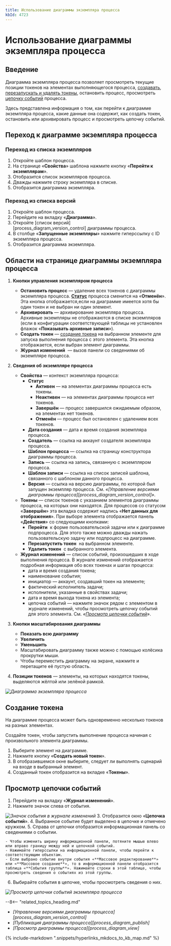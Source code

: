 ```yaml
---
title: Использование диаграммы экземпляра процесса
kbId: 4723
---
```


# Использование диаграммы экземпляра процесса

## Введение

Диаграмма экземпляра процесса позволяет просмотреть текущие позиции токенов на элементах выполняющегося процесса, [создавать](#token_create), [перезапускать и удалять токены](#tokens-tab), остановить процесс, просмотреть [цепочку событий](#events_chain_view) процесса.

Здесь представлена информация о том, как перейти к диаграмме экземпляра процесса, какие данные она содержит, как создать токен, остановить или архивировать процесс и просмотреть цепочку событий.

## Переход к диаграмме экземпляра процесса

### Переход из списка экземпляров

1. Откройте шаблон процесса.
2. На странице «**Свойства**» шаблона нажмите кнопку «**Перейти к экземплярам**».
3. Отобразится список экземпляров процесса.
4. Дважды нажмите строку экземпляра в списке.
5. Отобразится диаграмма экземпляра.

### Переход из списка версий

1. Откройте шаблон процесса.
2. Перейдите на вкладку «**Диаграмма**».
3. Откройте [список версий][process_diagram_version_control] диаграммы процесса.
4. В столбце «**Запущенные экземпляры**» нажмите гиперссылку с ID экземпляра процесса.
5. Отобразится диаграмма экземпляра.

## Области на странице диаграммы экземпляра процесса

1. **Кнопки управления экземпляром процесса**

    - **Остановить процесс** — удаление всех токенов с диаграммы экземпляра процесса. **[Статус](#process_status)** процесса сменится на «**Отменён**». Эта кнопка отображается,если на диаграмме имеется хотя бы один токен и не выбран ни один элемент.
    - **Архивировать** — архивирование экземпляра процесса. Архивные экземпляры не отображаются в списке экземпляров (если в конфигурации соответствующей таблицы не установлен флажок «**Показывать архивные записи**»).
    - **Создать токен** — [создание токена](#token_create) на выбранном элементе для запуска выполнения процесса с этого элемента. Эта кнопка отображается, если выбран элемент диаграммы.
    - **Журнал изменений** *‌* — вызов панели со сведениями об экземпляре процесса.
2. **Сведения об экземпляре процесса**

    - **Свойства** — контекст экземпляра процесса:
        - **Статус**
            - **Активен** — на элементах диаграммы процесса есть токены.
            - **Неактивен** — на элементах диаграммы процесса нет токенов.
            - **Завершён** — процесс завершился ожидаемым образом, на элементах нет токенов.
            - **Отменён** — процесс был остановлен с удалением всех токенов.
        - **Дата создания** — дата и время создания экземпляра процесса.
        - **Создатель** — ссылка на аккаунт создателя экземпляра процесса.
        - **Шаблон процесса** — ссылка на страницу конструктора диаграммы процесса.
        - **Запись** — ссылка на запись, связанную с экземпляром процесса.
        - **Шаблон записи** — ссылка на список записей шаблона, связанного с шаблоном данного процесса.
        - **Версия** — ссылка на версию диаграммы, по которой был запущен экземпляр процесса. См. *«[Управление версиями диаграммы процесса][process_diagram_version_control]»*.
    - **Токены** — список токенов с указанием элементов диаграммы процесса, на которых они находятся. Для процессов со статусом «**Завершён**» эта вкладка содержит надпись «**Нет данных для отображения**». При выборе элемента отображается панель «**Действия**» со следующими кнопками:
        - **Перейти** *‌* к форме пользовательской задачи или к диаграмме подпроцесса. Для этого также можно дважды нажать пользовательскую задачу или подпроцесс на диаграмме.
        - **Перезапустить токен** *‌* на выбранном элементе.
        - **Удалить токен** *‌* с выбранного элемента.
    - **Журнал изменений** — список событий, произошедших в ходе выполнения процесса. В журнале изменений отображается подробная информация обо всех токенах и шагах процесса:
        - дата и время создания токена;
        - наименование события;
        - инициатор — аккаунт, создавший токен на элементе;
        - фактический исполнитель задачи;
        - исполнители, указанные в свойствах задачи;
        - дата и время выхода токена из элемента;
        - цепочка событий — нажмите значок рядом с элементом в журнале изменений, чтобы просмотреть цепочку событий для этого элемента. См. *«[Просмотр цепочки событий](#events_chain_view)»*.
3. **Кнопки масштабирования диаграммы**

    - **Показать всю диаграмму** *‌*
    - **Увеличить** *‌*
    - **Уменьшить** *‌*
    - Масштабировать диаграмму также можно с помощью колёсика прокрутки мыши.
    - Чтобы переместить диаграмму на экране, нажмите и перетащите её пустую область.
4. **Позиции токенов** — элементы, на которых находятся токены, выделяются жёлтой или зелёной рамкой.

_![Диаграмма экземпляра процесса](/platform/v5.0/business_apps/diagrams/process_diagram/img/process_diagram_view_instance.png)_

## Создание токена

На диаграмме процесса может быть одновременно несколько токенов на разных элементах.

Создайте токен, чтобы запустить выполнение процесса начиная с произвольного элемента диаграммы.

1. Выберите элемент на диаграмме.
2. Нажмите кнопку «**Создать новый токен**».
3. В отобразившемся окне выберите, следует ли выполнять сценарий на входе в выбранный элемент.
4. Созданный токен отобразится на вкладке «**Токены**».

## Просмотр цепочки событий

1. Перейдите на вкладку «**Журнал изменений**».
2. Нажмите значок слева от события.

_![Значок события в журнале изменений](/platform/v5.0/business_apps/diagrams/process_diagram/img/process_diagram_view_instance_event_icon.png)_
3. Отобразится окно «**Цепочка событий**».
4. Выбранное событие будет выделено в цепочке и отмечено кружком.
5. Справа от цепочки отобразится информационная панель со сведениями о событии.

    - Чтобы изменить ширину информационной панели, потяните мышью влево или вправо границу между ней и цепочкой событий.
    - Нажимайте гиперссылки на информационной панели, чтобы перейти к соответствующим объектам.
    - Если выбрано событие внутри события «**Массовое редактирование**» или «**Массовое создание**», то в информационной панели отобразится таблица «**События группы**». Нажимайте строки в этой таблице, чтобы просмотреть сведения о событиях из этой группы.
6. Выбирайте события в цепочке, чтобы просмотреть сведения о них.

_![Просмотр цепочки событий экземпляра процесса](/platform/v5.0/business_apps/diagrams/process_diagram/img/process_diagram_view_events_chain.png)_

--8<-- "related_topics_heading.md"

- *[Управление версиями диаграммы процесса][process_diagram_version_control]*
- *[Публикация диаграммы процесса][process_diagram_publish]*
- *[Просмотр диаграммы процесса][process_diagram_view]*


{% include-markdown ".snippets/hyperlinks_mkdocs_to_kb_map.md" %}
